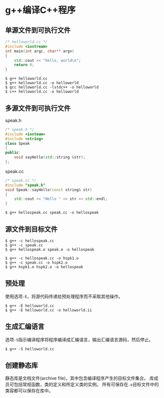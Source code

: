 # g++编译C++程序

## 单源文件到可执行文件

```cpp
/* helloworld.cc */
#include <iostream>
int main(int argc, char** argv)
{
    std::cout << "hello, world\n";
    return 0;
}
```

    $ g++ helloworld.cc
    $ g++ helloworld.cc -o helloworld
    $ gcc helloworld.cc -lstdc++ -o helloworld
    $ c++ helloworld.cc -o helloworld


## 多源文件到可执行文件

speak.h
```cpp
/* speak.h */
#include <iosteam>
#include <string>
class Speak 
{
public:
    void sayHello(std::string &str);
};
```

speak.cc
```cpp
/* speak.cc */
#include "speak.h"
void Speak::sayHello(const string& str)
{
    std::cout << "Hello " << str << std::endl;
}
```

    $ g++ hellospeak.cc speak.cc -o hellospeak

## 源文件到目标文件

    $ g++ -c hellospeak.cc
    $ g++ -c speak.cc
    $ g++ hellospeak.o speak.o -o hellospeak

    $ g++ -c hellospeak.cc -o hspk1.o
    $ g++ -c speak.cc -o hspk2.o
    $ g++ hspk1.o hspk2.o -o hellospeak

## 预处理

使用选项`-E`，将源代码传递给预处理程序而不采取其他操作。

    $ g++ -E helloworld.cc
    $ g++ -E helloworld.cc -o helloworld.ii

## 生成汇编语言

选项`-S`指示编译程序将程序编译成汇编语言，输出汇编语言源码，然后停止。

    $ g++ -S helloworld.cc

## 创建静态库
静态库是文档文件(archive file)，其中包含编译程序产生的目标文件集合。
库成员可包括常规函数，类的定义和所定义类的实例。
所有可保存在`.o`目标文件中的类容都可以保存在库中。



